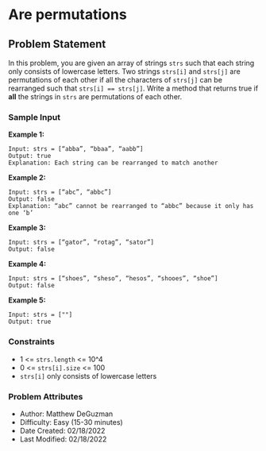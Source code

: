 # Are permutations

## Problem Statement

In this problem, you are given an array of strings `strs` such that each string only consists of lowercase letters. Two strings `strs[i]` and `strs[j]` are permutations of each other if all the characters of `strs[j]` can be rearranged such that `strs[i] == strs[j]`. Write a method that returns true if **all** the strings in `strs` are permutations of each other.

### Sample Input

**Example 1:**

```text
Input: strs = [“abba”, “bbaa”, “aabb”]
Output: true
Explanation: Each string can be rearranged to match another
```

**Example 2:**

```text
Input: strs = [“abc”, “abbc”]
Output: false
Explanation: “abc” cannot be rearranged to “abbc” because it only has one ‘b’
```

**Example 3:**

```text
Input: strs = [“gator”, “rotag”, “sator”]
Output: false
```

**Example 4:**

```text
Input: strs = [“shoes”, “sheso”, “hesos”, “shooes”, “shoe”]
Output: false
```

**Example 5:**

```text
Input: strs = [""]
Output: true
```

### Constraints

- 1 <= `strs.length` <= 10^4
- 0 <= `strs[i].size` <= 100
- `strs[i]` only consists of lowercase letters

### Problem Attributes

- Author: Matthew DeGuzman
- Difficulty: Easy (15-30 minutes)
- Date Created: 02/18/2022
- Last Modified: 02/18/2022
